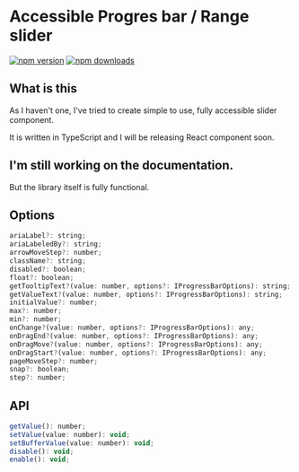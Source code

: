 # Accessible Progres bar / Range slider

[![npm version](https://img.shields.io/npm/v/aria-progress-range-slider.svg?style=flat-square)](https://www.npmjs.com/package/aria-progress-range-slider)
[![npm downloads](https://img.shields.io/npm/dm/aria-progress-range-slider.svg?style=flat-square)](https://www.npmjs.com/package/aria-progress-range-slider)

## What is this

As I haven't one, I've tried to create simple to use, fully accessible slider component.

It is written in TypeScript and I will be releasing React component soon.


## I'm still working on the documentation.

But the library itself is fully functional.


## Options

```js
ariaLabel?: string;
ariaLabeledBy?: string;
arrowMoveStep?: number;
className?: string;
disabled?: boolean;
float?: boolean;
getTooltipText?(value: number, options?: IProgressBarOptions): string;
getValueText?(value: number, options?: IProgressBarOptions): string;
initialValue?: number;
max?: number;
min?: number;
onChange?(value: number, options?: IProgressBarOptions): any;
onDragEnd?(value: number, options?: IProgressBarOptions): any;
onDragMove?(value: number, options?: IProgressBarOptions): any;
onDragStart?(value: number, options?: IProgressBarOptions): any;
pageMoveStep?: number;
snap?: boolean;
step?: number;
```


## API

```js
getValue(): number;
setValue(value: number): void;
setBufferValue(value: number): void;
disable(): void;
enable(): void;
```
